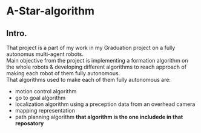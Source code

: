 # A-Star-algorithm
## Intro. 
That project is a part of my work in my Graduation project on a fully autonomus multi-agent robots. <br />
Main objective from the project is implementing a formation algorithm on the whole robots & developing different algorithms to reach approach of making each robot of them fully autonomous.<br /> 
That algorithms used to make each of them fully autonomous are:<br/>
- motion control algorithm 
- go to goal algorithm 
- localization algorithm using a preception data from an overhead camera 
- mapping representation 
- path planning algorithm           **that algorithm is the one includede in that reposatory**<br/>

